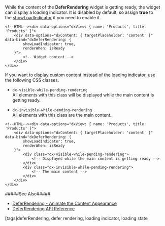 While the content of the **DeferRendering** widget is getting ready, the widget can display a loading indicator. It is disabled by default, so assign **true** to the [showLoadIndicator](/api-reference/10%20UI%20Widgets/dxDeferRendering/1%20Configuration/showLoadIndicator.md '/Documentation/ApiReference/UI_Widgets/dxDeferRendering/Configuration/#showLoadIndicator') if you need to enable it.

    <!--HTML--><div data-options="dxView: { name: 'Products', title: 'Products' }">
        <div data-options="dxContent: { targetPlaceholder: 'content' }" data-bind="dxDeferRendering: {
            showLoadIndicator: true,
            renderWhen: isReady
        }">
            <!-- Widget content -->
        </div>
    </div>

If you want to display custom content instead of the loading indicator, use the following CSS classes.

- `dx-visible-while-pending-rendering`      
All elements with this class will be displayed while the main content is getting ready.

- `dx-invisible-while-pending-rendering`    
All elements with this class are the main content.

<!---->

    <!--HTML--><div data-options="dxView: { name: 'Products', title: 'Products' }">
        <div data-options="dxContent: { targetPlaceholder: 'content' }" data-bind="dxDeferRendering: {
            showLoadIndicator: true,
            renderWhen: isReady
        }">
            <div class="dx-visible-while-pending-rendering">
                <!-- Displayed while the main content is getting ready -->
            </div>
            <div class="dx-invisible-while-pending-rendering">
                <!-- The main content -->
            </div>
        </div>
    </div>

#####See Also#####
- [DeferRendering - Animate the Content Appearance](/concepts/05%20Widgets/DeferRendering/10%20Animate%20the%20Content%20Appearance.md '/Documentation/Guide/Widgets/DeferRendering/Animate_the_Content_Appearance/')
- [DeferRendering API Reference](/api-reference/10%20UI%20Widgets/dxDeferRendering '/Documentation/ApiReference/UI_Widgets/dxDeferRendering/')

[tags]deferRendering, defer rendering, loading indicator, loading state